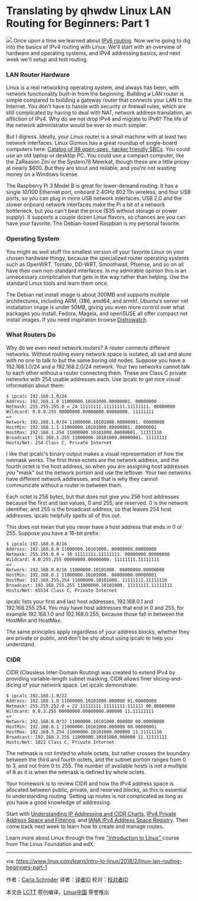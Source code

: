 Translating by qhwdw
Linux LAN Routing for Beginners: Part 1
======

![](https://www.linux.com/sites/lcom/files/styles/rendered_file/public/traffic_warder.jpeg?itok=hZxS_PB4)
Once upon a time we learned about [IPv6 routing][1]. Now we're going to dig into the basics of IPv4 routing with Linux. We'll start with an overview of hardware and operating systems, and IPv4 addressing basics, and next week we'll setup and test routing.

### LAN Router Hardware

Linux is a real networking operating system, and always has been, with network functionality built-in from the beginning. Building a LAN router is simple compared to building a gateway router that connects your LAN to the Internet. You don't have to hassle with security or firewall rules, which are still complicated by having to deal with NAT, network address translation, an affliction of IPv4. Why do we not drop IPv4 and migrate to IPv6? The life of the network administrator would be ever so much simpler.

But I digress. Ideally, your Linux router is a small machine with at least two network interfaces. Linux Gizmos has a great roundup of single-board computers here: [Catalog of 98 open-spec, hacker friendly SBCs][2]. You could use an old laptop or desktop PC. You could use a compact computer, like the ZaReason Zini or the System76 Meerkat, though these are a little pricey at nearly $600. But they are stout and reliable, and you're not wasting money on a Windows license.

The Raspberry Pi 3 Model B is great for lower-demand routing. It has a single 10/100 Ethernet port, onboard 2.4GHz 802.11n wireless, and four USB ports, so you can plug in more USB network interfaces. USB 2.0 and the slower onboard network interfaces make the Pi a bit of a network bottleneck, but you can't beat the price ($35 without storage or power supply). It supports a couple dozen Linux flavors, so chances are you can have your favorite. The Debian-based Raspbian is my personal favorite.

### Operating System

You might as well stuff the smallest version of your favorite Linux on your chosen hardware thingy, because the specialized router operating systems such as OpenWRT, Tomato, DD-WRT, Smoothwall, Pfsense, and so on all have their own non-standard interfaces. In my admirable opinion this is an unnecessary complication that gets in the way rather than helping. Use the standard Linux tools and learn them once.

The Debian net install image is about 300MB and supports multiple architectures, including ARM, i386, amd64, and armhf. Ubuntu's server net installation image is under 50MB, giving you even more control over what packages you install. Fedora, Mageia, and openSUSE all offer compact net install images. If you need inspiration browse [Distrowatch][3].

### What Routers Do

Why do we even need network routers? A router connects different networks. Without routing every network space is isolated, all sad and alone with no one to talk to but the same boring old nodes. Suppose you have a 192.168.1.0/24 and a 192.168.2.0/24 network. Your two networks cannot talk to each other without a router connecting them. These are Class C private networks with 254 usable addresses each. Use ipcalc to get nice visual information about them:
```
$ ipcalc 192.168.1.0/24
Address: 192.168.1.0 11000000.10101000.00000001. 00000000
Netmask: 255.255.255.0 = 24 11111111.11111111.11111111. 00000000
Wildcard: 0.0.0.255 00000000.00000000.00000000. 11111111
=>
Network: 192.168.1.0/24 11000000.10101000.00000001. 00000000
HostMin: 192.168.1.1 11000000.10101000.00000001. 00000001
HostMax: 192.168.1.254 11000000.10101000.00000001. 11111110
Broadcast: 192.168.1.255 11000000.10101000.00000001. 11111111
Hosts/Net: 254 Class C, Private Internet

```

I like that ipcalc's binary output makes a visual representation of how the netmask works. The first three octets are the network address, and the fourth octet is the host address, so when you are assigning host addresses you "mask" out the network portion and use the leftover. Your two networks have different network addresses, and that is why they cannot communicate without a router in between them.

Each octet is 256 bytes, but that does not give you 256 host addresses because the first and last values, 0 and 255, are reserved. 0 is the network identifier, and 255 is the broadcast address, so that leaves 254 host addresses. ipcalc helpfully spells all of this out.

This does not mean that you never have a host address that ends in 0 or 255. Suppose you have a 16-bit prefix:
```
$ ipcalc 192.168.0.0/16
Address: 192.168.0.0 11000000.10101000. 00000000.00000000
Netmask: 255.255.0.0 = 16 11111111.11111111. 00000000.00000000
Wildcard: 0.0.255.255 00000000.00000000. 11111111.11111111
=>
Network: 192.168.0.0/16 11000000.10101000. 00000000.00000000
HostMin: 192.168.0.1 11000000.10101000. 00000000.00000001
HostMax: 192.168.255.254 11000000.10101000. 11111111.11111110
Broadcast: 192.168.255.255 11000000.10101000. 11111111.11111111
Hosts/Net: 65534 Class C, Private Internet

```

ipcalc lists your first and last host addresses, 192.168.0.1 and 192.168.255.254. You may have host addresses that end in 0 and 255, for example 192.168.1.0 and 192.168.0.255, because those fall in between the HostMin and HostMax.

The same principles apply regardless of your address blocks, whether they are private or public, and don't be shy about using ipcalc to help you understand.

### CIDR

CIDR (Classless Inter-Domain Routing) was created to extend IPv4 by providing variable-length subnet masking. CIDR allows finer slicing-and-dicing of your network space. Let ipcalc demonstrate:
```
$ ipcalc 192.168.1.0/22
Address: 192.168.1.0 11000000.10101000.000000 01.00000000
Netmask: 255.255.252.0 = 22 11111111.11111111.111111 00.00000000
Wildcard: 0.0.3.255 00000000.00000000.000000 11.11111111
=>
Network: 192.168.0.0/22 11000000.10101000.000000 00.00000000
HostMin: 192.168.0.1 11000000.10101000.000000 00.00000001
HostMax: 192.168.3.254 11000000.10101000.000000 11.11111110
Broadcast: 192.168.3.255 11000000.10101000.000000 11.11111111
Hosts/Net: 1022 Class C, Private Internet

```

The netmask is not limited to whole octets, but rather crosses the boundary between the third and fourth octets, and the subnet portion ranges from 0 to 3, and not from 0 to 255. The number of available hosts is not a multiple of 8 as it is when the netmask is defined by whole octets.

Your homework is to review CIDR and how the IPv4 address space is allocated between public, private, and reserved blocks, as this is essential to understanding routing. Setting up routes is not complicated as long as you have a good knowledge of addressing.

Start with [Understanding IP Addressing and CIDR Charts][4], [IPv4 Private Address Space and Filtering][5], and [IANA IPv4 Address Space Registry][6]. Then come back next week to learn how to create and manage routes.

Learn more about Linux through the free ["Introduction to Linux" ][7]course from The Linux Foundation and edX.

--------------------------------------------------------------------------------

via: https://www.linux.com/learn/intro-to-linux/2018/2/linux-lan-routing-beginners-part-1

作者：[Carla Schroder][a]
译者：[译者ID](https://github.com/译者ID)
校对：[校对者ID](https://github.com/校对者ID)

本文由 [LCTT](https://github.com/LCTT/TranslateProject) 原创编译，[Linux中国](https://linux.cn/) 荣誉推出

[a]:https://www.linux.com/users/cschroder
[1]:https://www.linux.com/learn/intro-to-linux/2017/7/practical-networking-linux-admins-ipv6-routing
[2]:http://linuxgizmos.com/catalog-of-98-open-spec-hacker-friendly-sbcs/#catalog
[3]:http://distrowatch.org/
[4]:https://www.ripe.net/about-us/press-centre/understanding-ip-addressing
[5]:https://www.arin.net/knowledge/address_filters.html
[6]:https://www.iana.org/assignments/ipv4-address-space/ipv4-address-space.xhtml
[7]:https://training.linuxfoundation.org/linux-courses/system-administration-training/introduction-to-linux
